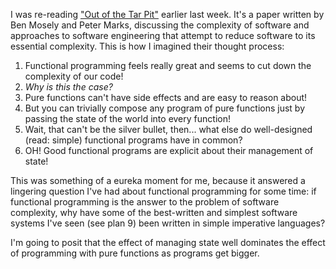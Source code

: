 I was re-reading ["Out of the Tar Pit"](http://shaffner.us/cs/papers/tarpit.pdf) earlier last week. It's a paper written
by Ben Mosely and Peter Marks, discussing the complexity of software and
approaches to software engineering that attempt to reduce software to its essential
complexity. This is how I imagined their thought process:

1. Functional programming feels really great and seems to cut down the complexity
of our code!
2. *Why is this the case?*
3. Pure functions can't have side effects and are easy to reason about!
4. But you can trivially compose any program of pure functions just by passing
the state of the world into every function!
5. Wait, that can't be the silver bullet, then... what else do well-designed 
(read: simple) functional programs have in common?
5. OH! Good functional programs are explicit about their management of state!

This was something of a eureka moment for me, because it answered a lingering
question I've had about functional programming for some time: if functional
programming is the answer to the problem of software complexity, why have some 
of the best-written and simplest software systems I've seen (see plan 9) been 
written in simple imperative languages?

I'm going to posit that the effect of managing state well dominates the effect
of programming with pure functions as programs get bigger. 
